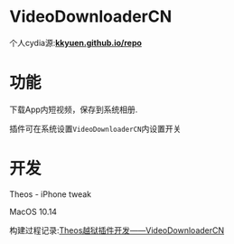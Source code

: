 # VideoDownloaderCN

个人cydia源:**[kkyuen.github.io/repo](https://kkyuen.github.io/repo/)**

# 功能
下载App内短视频，保存到系统相册.

插件可在系统设置`VideoDownloaderCN`内设置开关

# 开发
Theos - iPhone tweak

MacOS 10.14

构建过程记录:[Theos越狱插件开发——VideoDownloaderCN](https://kinkenyuen.top/2019/12/31/%E8%B6%8A%E7%8B%B1%E6%8F%92%E4%BB%B6%E5%BC%80%E5%8F%91-VideoDownloaderCN/)
